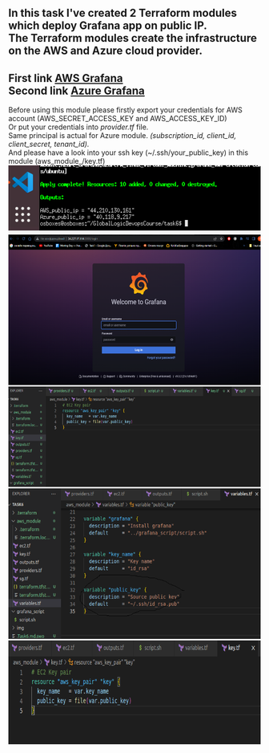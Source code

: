 In this task I've created 2 Terraform modules which deploy Grafana app on public IP. </br>
The Terraform modules create the infrastructure on the AWS and Azure cloud provider. </br>
-------------------------------------------------------------------------
First link  <a href="http://44.210.130.161:3000/login" > AWS Grafana </a> </br>
Second link <a href="http://40.118.9.217:3000/login"> Azure Grafana </a> </br>
------------------------------------------------------------------------
Before using this module please firstly export your credentials for AWS account (AWS_SECRET_ACCESS_KEY and AWS_ACCESS_KEY_ID) </br>
Or put your credentials into <i>provider.tf</i> file.</br>
Same principal is actual for Azure module.<i> (subscription_id, client_id, client_secret, tenant_id).</i>
</br>
And please have a look into your ssh key (~/.ssh/your_public_key) in this module (aws_module_/key.tf)
<img src=img/5.png width="513" height="135">
<img src=img/1.png width="600" height="300">
<img src=img/2.png width="600" height="200">
<img src=img/3.png width="647" height="300">
<img src=img/4.png width="743" height="207">
